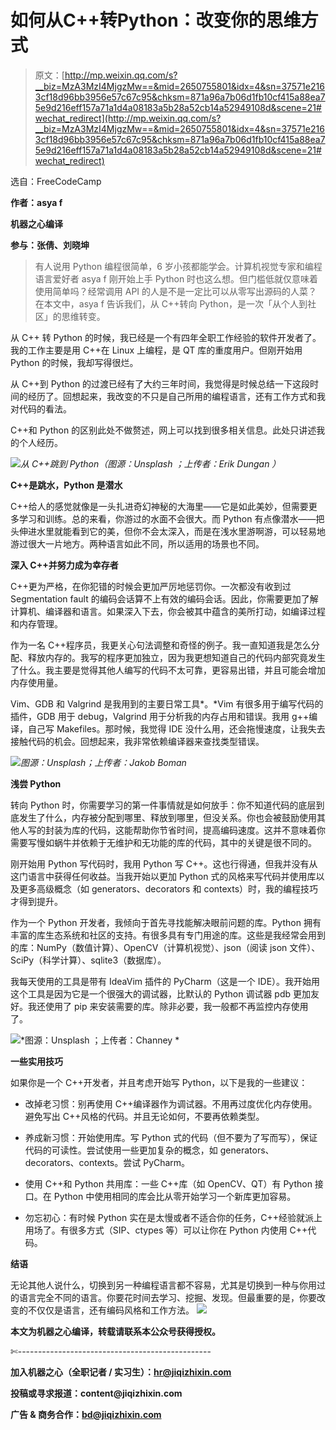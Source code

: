 # 如何从C++转Python：改变你的思维方式

> 原文：[http://mp.weixin.qq.com/s?__biz=MzA3MzI4MjgzMw==&mid=2650755801&idx=4&sn=37571e2163cf18d96bb3956e57c67c95&chksm=871a96a7b06d1fb10cf415a88ea75e9d216eff157a71a1d4a08183a5b28a52cb14a52949108d&scene=21#wechat_redirect](http://mp.weixin.qq.com/s?__biz=MzA3MzI4MjgzMw==&mid=2650755801&idx=4&sn=37571e2163cf18d96bb3956e57c67c95&chksm=871a96a7b06d1fb10cf415a88ea75e9d216eff157a71a1d4a08183a5b28a52cb14a52949108d&scene=21#wechat_redirect)

选自：FreeCodeCamp

**作者：asya f**

**机器之心编译**

**参与：张倩、刘晓坤**

> 有人说用 Python 编程很简单，6 岁小孩都能学会。计算机视觉专家和编程语言爱好者 asya f 刚开始上手 Python 时也这么想。但门槛低就仅意味着使用简单吗？经常调用 API 的人是不是一定比可以从零写出源码的人菜？在本文中，asya f 告诉我们，从 C++转向 Python，是一次「从个人到社区」的思维转变。

从 C++ 转 Python 的时候，我已经是一个有四年全职工作经验的软件开发者了。我的工作主要是用 C++在 Linux 上编程，是 QT 库的重度用户。但刚开始用 Python 的时候，我却写得很烂。

从 C++到 Python 的过渡已经有了大约三年时间，我觉得是时候总结一下这段时间的经历了。回想起来，我改变的不只是自己所用的编程语言，还有工作方式和我对代码的看法。

C++和 Python 的区别此处不做赘述，网上可以找到很多相关信息。此处只讲述我的个人经历。

![](../Images/9c38b219ecb3f41e048fb2b5fd6d4840.jpg)*从 C++跳到 Python（图源：Unsplash ；上传者：Erik Dungan ）*

**C++是跳水，Python 是潜水**

C++给人的感觉就像是一头扎进奇幻神秘的大海里——它是如此美妙，但需要更多学习和训练。总的来看，你游过的水面不会很大。而 Python 有点像潜水——把头伸进水里就能看到它的美，但你不会太深入，而是在浅水里游啊游，可以轻易地游过很大一片地方。两种语言如此不同，所以适用的场景也不同。

**深入 C++并努力成为幸存者**

C++更为严格，在你犯错的时候会更加严厉地惩罚你。一次都没有收到过 Segmentation fault 的编码会话算不上有效的编码会话。因此，你需要更加了解计算机、编译器和语言。如果深入下去，你会被其中蕴含的美所打动，如编译过程和内存管理。

作为一名 C++程序员，我更关心句法调整和奇怪的例子。我一直知道我是怎么分配、释放内存的。我写的程序更加独立，因为我更想知道自己的代码内部究竟发生了什么。我主要是觉得其他人编写的代码不太可靠，更容易出错，并且可能会增加内存使用量。

Vim、GDB 和 Valgrind 是我用到的主要日常工具*。*Vim 有很多用于编写代码的插件，GDB 用于 debug，Valgrind 用于分析我的内存占用和错误。我用 g++编译，自己写 Makefiles。那时候，我觉得 IDE 没什么用，还会拖慢速度，让我失去接触代码的机会。回想起来，我非常依赖编译器来查找类型错误。

![](../Images/f15c033c264a477bae7ed3586acc1699.jpg)*图源：Unsplash；上传者：Jakob Boman*

**浅尝 Python**

转向 Python 时，你需要学习的第一件事情就是如何放手：你不知道代码的底层到底发生了什么，内存被分配到哪里、释放到哪里，但没关系。你也会被鼓励使用其他人写的封装为库的代码，这能帮助你节省时间，提高编码速度。这并不意味着你需要写慢如蜗牛并依赖于无维护和无功能的库的代码，其中的关键是很不同的。

刚开始用 Python 写代码时，我用 Python 写 C++。这也行得通，但我并没有从这门语言中获得任何收益。当我开始以更加 Python 式的风格来写代码并使用库以及更多高级概念（如 generators、decorators 和 contexts）时，我的编程技巧才得到提升。

作为一个 Python 开发者，我倾向于首先寻找能解决眼前问题的库。Python 拥有丰富的库生态系统和社区的支持。有很多具有专门用途的库。这些是我经常会用到的库：NumPy（数值计算）、OpenCV（计算机视觉）、json（阅读 json 文件）、SciPy（科学计算）、sqlite3（数据库）。

我每天使用的工具是带有 IdeaVim 插件的 PyCharm（这是一个 IDE）。我开始用这个工具是因为它是一个很强大的调试器，比默认的 Python 调试器 pdb 更加友好。我还使用了 pip 来安装需要的库。除非必要，我一般都不再监控内存使用了。

![](../Images/460d0648067f8aa326078ceda8d260a5.jpg)*图源：Unsplash ；上传者：Channey *

**一些实用技巧**

如果你是一个 C++开发者，并且考虑开始写 Python，以下是我的一些建议：

*   改掉老习惯：别再使用 C++编译器作为调试器。不用再过度优化内存使用。避免写出 C++风格的代码。并且无论如何，不要再依赖类型。

*   养成新习惯：开始使用库。写 Python 式的代码（但不要为了写而写），保证代码的可读性。尝试使用一些更加复杂的概念，如 generators、decorators、contexts。尝试 PyCharm。

*   使用 C++和 Python 共用库：一些 C++库（如 OpenCV、QT）有 Python 接口。在 Python 中使用相同的库会比从零开始学习一个新库更加容易。

*   勿忘初心：有时候 Python 实在是太慢或者不适合你的任务，C++经验就派上用场了。有很多方式（SIP、ctypes 等）可以让你在 Python 内使用 C++代码。

**结语**

无论其他人说什么，切换到另一种编程语言都不容易，尤其是切换到一种与你用过的语言完全不同的语言。你要花时间去学习、挖掘、发现。但最重要的是，你要改变的不仅仅是语言，还有编码风格和工作方法。 ****![](../Images/98db554c57db91144fde9866558fb8c3.jpg)****

****本文为机器之心编译，**转载请联系本公众号获得授权****。**

✄------------------------------------------------

**加入机器之心（全职记者 / 实习生）：hr@jiqizhixin.com**

**投稿或寻求报道：**content**@jiqizhixin.com**

**广告 & 商务合作：bd@jiqizhixin.com**